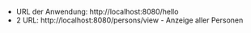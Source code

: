  - URL der Anwendung: http://localhost:8080/hello
 - 2 URL: http://localhost:8080/persons/view - Anzeige aller Personen
